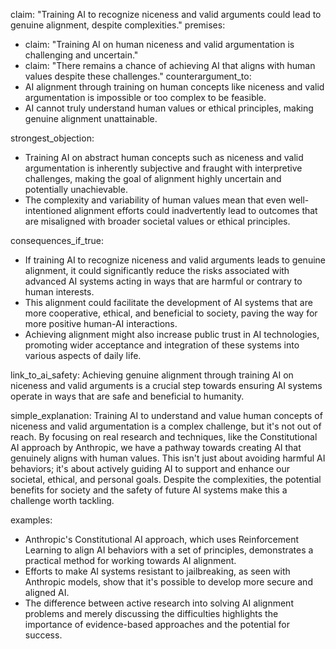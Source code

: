 claim: "Training AI to recognize niceness and valid arguments could lead to genuine alignment, despite complexities."
premises:
  - claim: "Training AI on human niceness and valid argumentation is challenging and uncertain."
  - claim: "There remains a chance of achieving AI that aligns with human values despite these challenges."
counterargument_to:
  - AI alignment through training on human concepts like niceness and valid argumentation is impossible or too complex to be feasible.
  - AI cannot truly understand human values or ethical principles, making genuine alignment unattainable.

strongest_objection:
  - Training AI on abstract human concepts such as niceness and valid argumentation is inherently subjective and fraught with interpretive challenges, making the goal of alignment highly uncertain and potentially unachievable.
  - The complexity and variability of human values mean that even well-intentioned alignment efforts could inadvertently lead to outcomes that are misaligned with broader societal values or ethical principles.

consequences_if_true:
  - If training AI to recognize niceness and valid arguments leads to genuine alignment, it could significantly reduce the risks associated with advanced AI systems acting in ways that are harmful or contrary to human interests.
  - This alignment could facilitate the development of AI systems that are more cooperative, ethical, and beneficial to society, paving the way for more positive human-AI interactions.
  - Achieving alignment might also increase public trust in AI technologies, promoting wider acceptance and integration of these systems into various aspects of daily life.

link_to_ai_safety: Achieving genuine alignment through training AI on niceness and valid arguments is a crucial step towards ensuring AI systems operate in ways that are safe and beneficial to humanity.

simple_explanation: Training AI to understand and value human concepts of niceness and valid argumentation is a complex challenge, but it's not out of reach. By focusing on real research and techniques, like the Constitutional AI approach by Anthropic, we have a pathway towards creating AI that genuinely aligns with human values. This isn't just about avoiding harmful AI behaviors; it's about actively guiding AI to support and enhance our societal, ethical, and personal goals. Despite the complexities, the potential benefits for society and the safety of future AI systems make this a challenge worth tackling.

examples:
  - Anthropic's Constitutional AI approach, which uses Reinforcement Learning to align AI behaviors with a set of principles, demonstrates a practical method for working towards AI alignment.
  - Efforts to make AI systems resistant to jailbreaking, as seen with Anthropic models, show that it's possible to develop more secure and aligned AI.
  - The difference between active research into solving AI alignment problems and merely discussing the difficulties highlights the importance of evidence-based approaches and the potential for success.